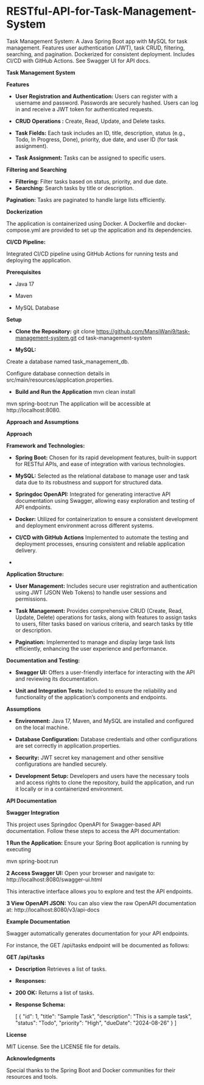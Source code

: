 # RESTful-API-for-Task-Management-System
Task Management System: A Java Spring Boot app with MySQL for task management. Features user authentication (JWT), task CRUD, filtering, searching, and pagination. Dockerized for consistent deployment. Includes CI/CD with GitHub Actions. See Swagger UI for API docs.

**Task Management System**

**Features**

- **User Registration and Authentication:**
Users can register with a username and password.
Passwords are securely hashed.
Users can log in and receive a JWT token for authenticated requests.

- **CRUD Operations :** Create, Read, Update, and Delete tasks.

- **Task Fields:** Each task includes an ID, title, description, status (e.g., Todo, In Progress, Done), priority, due date, and user ID (for task assignment).

- **Task Assignment:** Tasks can be assigned to specific users.

**Filtering and Searching**

- **Filtering:** Filter tasks based on status, priority, and due date.
- **Searching:** Search tasks by title or description.

**Pagination:** Tasks are paginated to handle large lists efficiently.

**Dockerization**

The application is containerized using Docker.
A Dockerfile and docker-compose.yml are provided to set up the application and its dependencies.

**CI/CD Pipeline:**

Integrated CI/CD pipeline using GitHub Actions for running tests and deploying the application.


**Prerequisites**

- Java 17
  
- Maven
  
- MySQL Database

**Setup**

- **Clone the Repository:**
git clone https://github.com/MansiWani9/task-management-system.git
cd task-management-system

- **MySQL:**

Create a database named task_management_db.

Configure database connection details in src/main/resources/application.properties.

- **Build and Run the Application**
mvn clean install

mvn spring-boot:run
The application will be accessible at http://localhost:8080.

**Approach and Assumptions**

**Approach**

**Framework and Technologies:**


- **Spring Boot:** Chosen for its rapid development features, built-in support for RESTful APIs, and ease of integration with various technologies.
  
- **MySQL:** Selected as the relational database to manage user and task data due to its robustness and support for structured data.
  
- **Springdoc OpenAPI:** Integrated for generating interactive API documentation using Swagger, allowing easy exploration and testing of API endpoints.
  
- **Docker:** Utilized for containerization to ensure a consistent development and deployment environment across different systems.
  
- **CI/CD with GitHub Actions** Implemented to automate the testing and deployment processes, ensuring consistent and reliable application delivery.
- 
**Application Structure:**

- **User Management:** Includes secure user registration and authentication using JWT (JSON Web Tokens) to handle user sessions and permissions.

- **Task Management:** Provides comprehensive CRUD (Create, Read, Update, Delete) operations for tasks, along with features to assign tasks to users, filter tasks based on various criteria, and search tasks by title or description.

- **Pagination:** Implemented to manage and display large task lists efficiently, enhancing the user experience and performance.

**Documentation and Testing:**

- **Swagger UI:** Offers a user-friendly interface for interacting with the API and reviewing its documentation.
  
- **Unit and Integration Tests:** Included to ensure the reliability and functionality of the application’s components and endpoints.

**Assumptions**

- **Environment:** Java 17, Maven, and MySQL are installed and configured on the local machine.
      
- **Database Configuration:** Database credentials and other configurations are set correctly in application.properties.

- **Security:** JWT secret key management and other sensitive configurations are handled securely.
- **Development Setup:** Developers and users have the necessary tools and access rights to clone the repository, build the application, and run it locally or in a containerized environment.


**API Documentation**

**Swagger Integration**

This project uses Springdoc OpenAPI for Swagger-based API documentation. Follow these steps to access the API documentation:

**1 Run the Application:**
  Ensure your Spring Boot application is running by executing
  
  mvn spring-boot:run
  
**2 Access Swagger UI:** Open your browser and navigate to: http://localhost:8080/swagger-ui.html

This interactive interface allows you to explore and test the API endpoints.

**3 View OpenAPI JSON:** You can also view the raw OpenAPI documentation at: http://localhost:8080/v3/api-docs

**Example Documentation**

Swagger automatically generates documentation for your API endpoints.

For instance, the GET /api/tasks endpoint will be documented as follows:

**GET /api/tasks**

- **Description** Retrieves a list of tasks.

- **Responses:**
  
- **200 OK:** Returns a list of tasks.
  
- **Response Schema:**
  
  [
    {
        "id": 1,
        "title": "Sample Task",
        "description": "This is a sample task",
        "status": "Todo",
        "priority": "High",
        "dueDate": "2024-08-26"
    }
]










**License**

MIT License. See the LICENSE file for details.

**Acknowledgments**

Special thanks to the Spring Boot and Docker communities for their resources and tools.
